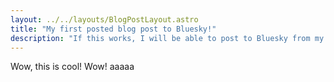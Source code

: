 ```yaml
---
layout: ../../layouts/BlogPostLayout.astro
title: "My first posted blog post to Bluesky!"
description: "If this works, I will be able to post to Bluesky from my Astro site programatically!"
---
```


Wow, this is cool! Wow! aaaaa
